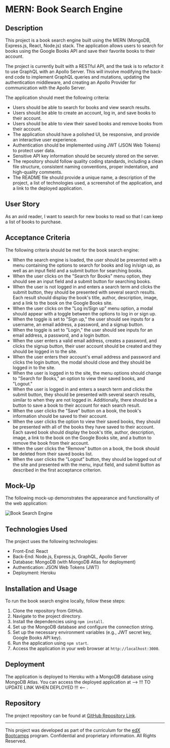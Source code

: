 # MERN: Book Search Engine

## Description

This project is a book search engine built using the MERN (MongoDB, Express.js, React, Node.js) stack. The application allows users to search for books using the Google Books API and save their favorite books to their account.

The project is currently built with a RESTful API, and the task is to refactor it to use GraphQL with an Apollo Server. This will involve modifying the back-end code to implement GraphQL queries and mutations, updating the authentication middleware, and creating an Apollo Provider for communication with the Apollo Server.

The application should meet the following criteria:

- Users should be able to search for books and view search results.
- Users should be able to create an account, log in, and save books to their account.
- Users should be able to view their saved books and remove books from their account.
- The application should have a polished UI, be responsive, and provide an interactive user experience.
- Authentication should be implemented using JWT (JSON Web Tokens) to protect user data.
- Sensitive API key information should be securely stored on the server.
- The repository should follow quality coding standards, including a clean file structure, consistent naming conventions, proper indentation, and high-quality comments.
- The README file should provide a unique name, a description of the project, a list of technologies used, a screenshot of the application, and a link to the deployed application.

## User Story

As an avid reader, I want to search for new books to read so that I can keep a list of books to purchase.

## Acceptance Criteria

The following criteria should be met for the book search engine:

- When the search engine is loaded, the user should be presented with a menu containing the options to search for books and log in/sign up, as well as an input field and a submit button for searching books.
- When the user clicks on the "Search for Books" menu option, they should see an input field and a submit button for searching books.
- When the user is not logged in and enters a search term and clicks the submit button, they should be presented with several search results. Each result should display the book's title, author, description, image, and a link to the book on the Google Books site.
- When the user clicks on the "Log in/Sign up" menu option, a modal should appear with a toggle between the options to log in or sign up.
- When the toggle is set to "Sign up," the user should see inputs for a username, an email address, a password, and a signup button.
- When the toggle is set to "Login," the user should see inputs for an email address, a password, and a login button.
- When the user enters a valid email address, creates a password, and clicks the signup button, their user account should be created and they should be logged in to the site.
- When the user enters their account's email address and password and clicks the login button, the modal should close and they should be logged in to the site.
- When the user is logged in to the site, the menu options should change to "Search for Books," an option to view their saved books, and "Logout."
- When the user is logged in and enters a search term and clicks the submit button, they should be presented with several search results, similar to when they are not logged in. Additionally, there should be a button to save a book to their account for each search result.
- When the user clicks the "Save" button on a book, the book's information should be saved to their account.
- When the user clicks the option to view their saved books, they should be presented with all of the books they have saved to their account. Each saved book should display the book's title, author, description, image, a link to the book on the Google Books site, and a button to remove the book from their account.
- When the user clicks the "Remove" button on a book, the book should be deleted from their saved books list.
- When the user clicks the "Logout" button, they should be logged out of the site and presented with the menu, input field, and submit button as described in the first acceptance criterion.

## Mock-Up

The following mock-up demonstrates the appearance and functionality of the web application:

![Book Search Engine](./Assets/21-mern-homework-demo.gif)

## Technologies Used

The project uses the following technologies:

- Front-End: React
- Back-End: Node.js, Express.js, GraphQL, Apollo Server
- Database: MongoDB (with MongoDB Atlas for deployment)
- Authentication: JSON Web Tokens (JWT)
- Deployment: Heroku

## Installation and Usage

To run the book search engine locally, follow these steps:

1. Clone the repository from GitHub.
2. Navigate to the project directory.
3. Install the dependencies using `npm install`.
4. Set up the MongoDB database and configure the connection string.
5. Set up the necessary environment variables (e.g., JWT secret key, Google Books API key).
6. Run the application using `npm start`.
7. Access the application in your web browser at `http://localhost:3000`.

## Deployment

The application is deployed to Heroku with a MongoDB database using MongoDB Atlas. You can access the deployed application at --> !!! TO UPDATE LINK WHEN DEPLOYED !!! <-- .

## Repository

The project repository can be found at [GitHub Repository Link](https://github.com/AlexC3105/book.search.engine).

---

This project was developed as part of the curriculum for the [edX Bootcamps](https://bootcamps.edx.org) program. Confidential and proprietary information. All Rights Reserved.
